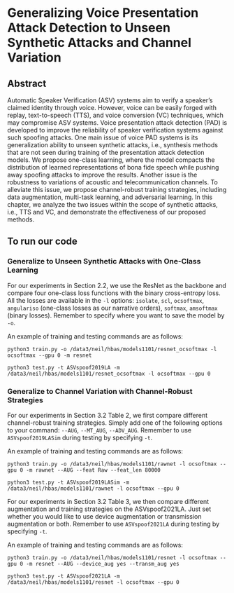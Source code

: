 # Generalizing Voice Presentation Attack Detection to Unseen Synthetic Attacks and Channel Variation

## Abstract
Automatic Speaker Verification (ASV) systems aim to verify a speaker’s claimed identity through voice. However, voice can be easily forged with replay, text-to-speech (TTS), and voice conversion (VC) techniques, which may compromise ASV systems. Voice presentation attack detection (PAD) is developed to improve the reliability of speaker verification systems against such spoofing attacks. 
One main issue of voice PAD systems is its generalization ability to unseen synthetic attacks, i.e., synthesis methods that are not seen during training of the presentation attack detection models. We propose one-class learning, where the model compacts the distribution of learned representations of bona fide speech while pushing away spoofing attacks to improve the results. 
Another issue is the robustness to variations of acoustic and telecommunication channels. To alleviate this issue, we propose channel-robust training strategies, including data augmentation, multi-task learning, and adversarial learning. In this chapter, we analyze the two issues within the scope of synthetic attacks, i.e., TTS and VC, and demonstrate the effectiveness of our proposed methods. 

## To run our code
### Generalize to Unseen Synthetic Attacks with One-Class Learning
For our experiments in Section 2.2, we use the ResNet as the backbone and compare four one-class loss functions with the binary cross-entropy loss.
All the losses are available in the `-l` options: `isolate`, `scl`, `ocsoftmax`, `angulariso` (one-class losses as our narrative orders), 
`softmax`, `amsoftmax` (binary losses). Remember to specify where you want to save the model by `-o`.

An example of training and testing commands are as follows:
```
python3 train.py -o /data3/neil/hbas/models1101/resnet_ocsoftmax -l ocsoftmax --gpu 0 -m resnet
```

```
python3 test.py -t ASVspoof2019LA -m /data3/neil/hbas/models1101/resnet_ocsoftmax -l ocsoftmax --gpu 0
```

### Generalize to Channel Variation with Channel-Robust Strategies
For our experiments in Section 3.2 Table 2, we first compare different channel-robust training strategies. Simply add one of the following options to your command: `--AUG`, `--MT_AUG`, `--ADV_AUG`.
Remember to use `ASVspoof2019LASim` during testing by specifying `-t`.

An example of training and testing commands are as follows:
```
python3 train.py -o /data3/neil/hbas/models1101/rawnet -l ocsoftmax --gpu 0 -m rawnet --AUG --feat Raw --feat_len 80000
```

```
python3 test.py -t ASVspoof2019LASim -m /data3/neil/hbas/models1101/rawnet -l ocsoftmax --gpu 0
```

For our experiments in Section 3.2 Table 3, we then compare different augmentation and training strategies on the ASVspoof2021LA. Just set
whether you would like to use device augmentation or transmission augmentation or both.
Remember to use `ASVspoof2021LA` during testing by specifying `-t`.

An example of training and testing commands are as follows:
```
python3 train.py -o /data3/neil/hbas/models1101/resnet -l ocsoftmax --gpu 0 -m resnet --AUG --device_aug yes --transm_aug yes
```

```
python3 test.py -t ASVspoof2021LA -m /data3/neil/hbas/models1101/resnet -l ocsoftmax --gpu 0
```
